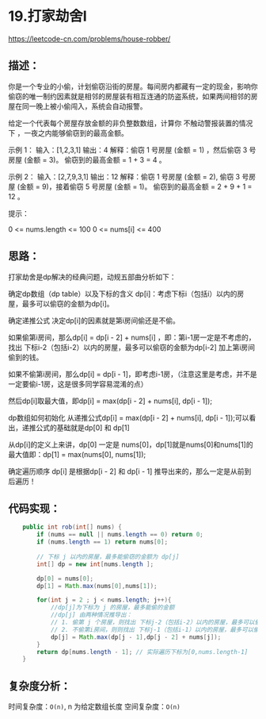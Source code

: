 # 19.打家劫舍Ⅰ

https://leetcode-cn.com/problems/house-robber/

## 描述：
你是一个专业的小偷，计划偷窃沿街的房屋。每间房内都藏有一定的现金，影响你偷窃的唯一制约因素就是相邻的房屋装有相互连通的防盗系统，如果两间相邻的房屋在同一晚上被小偷闯入，系统会自动报警。

给定一个代表每个房屋存放金额的非负整数数组，计算你 不触动警报装置的情况下 ，一夜之内能够偷窃到的最高金额。

示例 1： 输入：[1,2,3,1] 输出：4 解释：偷窃 1 号房屋 (金额 = 1) ，然后偷窃 3 号房屋 (金额 = 3)。   偷窃到的最高金额 = 1 + 3 = 4 。

示例 2： 输入：[2,7,9,3,1] 输出：12 解释：偷窃 1 号房屋 (金额 = 2), 偷窃 3 号房屋 (金额 = 9)，接着偷窃 5 号房屋 (金额 = 1)。   偷窃到的最高金额 = 2 + 9 + 1 = 12 。

提示：

0 <= nums.length <= 100
0 <= nums[i] <= 400

## 思路：

打家劫舍是dp解决的经典问题，动规五部曲分析如下：

确定dp数组（dp table）以及下标的含义
dp[i]：考虑下标i（包括i）以内的房屋，最多可以偷窃的金额为dp[i]。

确定递推公式
决定dp[i]的因素就是第i房间偷还是不偷。

如果偷第i房间，那么dp[i] = dp[i - 2] + nums[i] ，即：第i-1房一定是不考虑的，找出 下标i-2（包括i-2）以内的房屋，最多可以偷窃的金额为dp[i-2] 加上第i房间偷到的钱。

如果不偷第i房间，那么dp[i] = dp[i - 1]，即考虑i-1房，（注意这里是考虑，并不是一定要偷i-1房，这是很多同学容易混淆的点）

然后dp[i]取最大值，即dp[i] = max(dp[i - 2] + nums[i], dp[i - 1]);

dp数组如何初始化
从递推公式dp[i] = max(dp[i - 2] + nums[i], dp[i - 1]);可以看出，递推公式的基础就是dp[0] 和 dp[1]

从dp[i]的定义上来讲，dp[0] 一定是 nums[0]，dp[1]就是nums[0]和nums[1]的最大值即：dp[1] = max(nums[0], nums[1]);

确定遍历顺序
dp[i] 是根据dp[i - 2] 和 dp[i - 1] 推导出来的，那么一定是从前到后遍历！


## 代码实现：
```java
    public int rob(int[] nums) {
        if (nums == null || nums.length == 0) return 0;
        if (nums.length == 1) return nums[0];
        
        // 下标 j 以内的房屋，最多能偷窃的金额为 dp[j]
        int[] dp = new int[nums.length ];

        dp[0] = nums[0];
        dp[1] = Math.max(nums[0],nums[1]);

        for(int j = 2 ; j < nums.length; j++){
            //dp[j]为下标为 j 的房屋，最多能偷的金额
            //dp[j] 由两种情况推导出：
            // 1. 偷第 j 个房屋，则找出 下标j-2（包括i-2）以内的房屋，最多可以偷窃的金额为dp[j-2] 加上 第 j 房间偷到的钱；
            // 2. 不偷第i房间，则则找出 下标j-1（包括i-1）以内的房屋，最多可以偷窃的金额为dp[j-1]
            dp[j] = Math.max(dp[j - 1],dp[j - 2] + nums[j]);
        }
        return dp[nums.length - 1]; // 实际遍历下标为[0,nums.length-1]
    }
```
    
## 复杂度分析：
时间复杂度：`O(n)`, n 为给定数组长度
空间复杂度：`O(n)`
